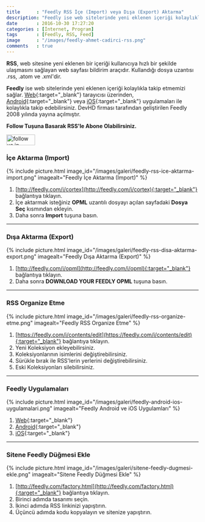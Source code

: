```yaml
---
title      : "Feedly RSS İçe (Import) veya Dışa (Export) Aktarma"
description: "Feedly ise web sitelerinde yeni eklenen içeriği kolaylıkla takip etmemizi sağlar. Web tarayıcısı üzerinden, Android veya iOS uygulamaları..."
date       : 2016-10-30 17:27:20
categories : [İnternet, Program]
tags       : [Feedly, RSS, Feed]
image      : "/images/feedly-ahmet-cadirci-rss.png"
comments   : true
---
```


**RSS**, web sitesine yeni eklenen bir içeriği kullanıcıya hızlı bir şekilde ulaşmasını sağlayan web sayfası bildirim araçıdır. Kullandığı dosya uzantısı .rss, .atom ve .xml'dir.

**Feedly** ise web sitelerinde yeni eklenen içeriği kolaylıkla takip etmemizi sağlar. [Web](https://feedly.com){:target="_blank"} tarayıcısı üzerinden, [Android](https://play.google.com/store/apps/details?id=com.devhd.feedly){:target="_blank"} veya [iOS](https://itunes.apple.com/us/app/feedly-your-work-newsfeed/id396069556?mt=8){:target="_blank"} uygulamaları ile kolaylıkla takip edebilirsiniz. DevHD firması tarafından geliştirilen Feedly 2008 yılında yayına açılmıştır.

**Follow Tuşuna Basarak RSS'le Abone Olabilirsiniz.**

<a href='https://feedly.com/i/subscription/feed/http://feeds.feedburner.com/ahmetcadirci25'  target='blank'><img id='feedlyFollow' src='http://s3.feedly.com/img/follows/feedly-follow-rectangle-volume-medium_2x.png' alt='follow us in feedly' style=" width: 75px !important; " width='71' height='28'></a>

### İçe Aktarma (Import)

{% include picture.html image_id="/images/galeri/feedly-rss-ice-aktarma-import.png" imagealt="Feedly İçe Aktarma (Import)" %}

1. [http://feedly.com/i/cortex](http://feedly.com/i/cortex){:target="_blank"} bağlantıya tıklayın.
2. İçe aktarmak isteğiniz **OPML** uzantılı dosyayı açılan sayfadaki **Dosya Seç** kısmından ekleyin.
3. Daha sonra **Import** tuşuna basın.

* * * 

### Dışa Aktarma (Export)

{% include picture.html image_id="/images/galeri/feedly-rss-disa-aktarma-export.png" imagealt="Feedly Dışa Aktarma (Export)" %}

1. [http://feedly.com/i/opml](http://feedly.com/i/opml){:target="_blank"} bağlantıya tıklayın.
2. Daha sonra **DOWNLOAD YOUR FEEDLY OPML** tuşuna basın.

* * * 

### RSS Organize Etme

{% include picture.html image_id="/images/galeri/feedly-rss-organize-etme.png" imagealt="Feedly RSS Organize Etme" %}

1. [https://feedly.com/i/contents/edit](https://feedly.com/i/contents/edit){:target="_blank"} bağlantıya tıklayın.
2. Yeni Koleksiyon ekleyebilirsiniz.
3. Koleksiyonlarının isimlerini değiştirebilirsiniz.
4. Sürükle bırak ile RSS'lerin yerlerini değiştirebilirsiniz. 
5. Eski Koleksiyonları silebilirsiniz. 

* * * 

### Feedly Uygulamaları

{% include picture.html image_id="/images/galeri/feedly-android-ios-uygulamalari.png" imagealt="Feedly Android ve iOS Uygulamları" %}

1. [Web](https://feedly.com){:target="_blank"}
2. [Android](https://play.google.com/store/apps/details?id=com.devhd.feedly){:target="_blank"}
3. [iOS](https://itunes.apple.com/us/app/feedly-your-work-newsfeed/id396069556?mt=8){:target="_blank"}

* * * 

### Sitene Feedly Düğmesi Ekle

{% include picture.html image_id="/images/galeri/sitene-feedly-dugmesi-ekle.png" imagealt="Sitene Feedly Düğmesi Ekle" %}

1. [http://feedly.com/factory.html](http://feedly.com/factory.html){:target="_blank"} bağlantıya tıklayın.
2. Birinci adımda tasarımı seçin.
3. İkinci adımda RSS linkinizi yapıştırın.
4. Üçüncü adımda kodu kopyalayın ve sitenize yapıştırın.
